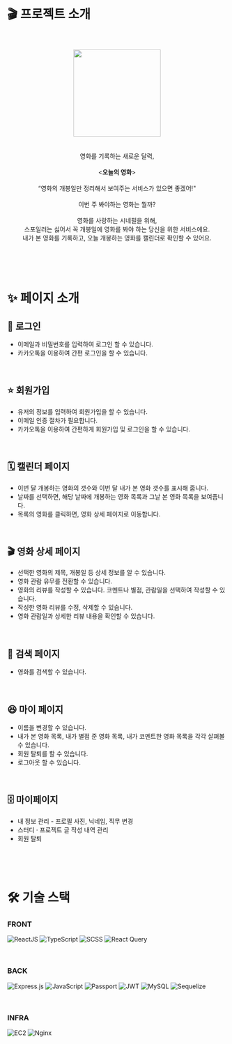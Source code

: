 # 🎬 프로젝트 소개

<p align="center">
<br/>
<br/>
<img src="https://ifh.cc/g/ToBxx6.png" width="200" />
<br/>
<br/>
<br>영화를 기록하는 새로운 달력, </br>
<br> &lt;<strong>오늘의 영화</strong>&gt;</br>
<br>“영화의 개봉일만 정리해서 보여주는 서비스가 있으면 좋겠어!" <br/>
<br>
이번 주 봐야하는 영화는 뭘까?  <br/> <br/>
영화를 사랑하는 시네필을 위해,  <br/>스포일러는 싫어서 꼭 개봉일에 영화를 봐야 하는 당신을 위한 서비스에요.<br/>
내가 본 영화를 기록하고, 오늘 개봉하는 영화를 캘린더로 확인할 수 있어요. <br/>
 <br/>
  <br/>

</br>
<br />

# ✨ 페이지 소개

## 🎯 로그인

<ul>
    <li>이메일과 비밀번호를 입력하여 로그인 할 수 있습니다.</li>
    <li>카카오톡을 이용하여 간편 로그인을 할 수 있습니다.</li>
</ul>
<br />

## ⭐ 회원가입

<ul>
    <li>유저의 정보를 입력하여 회원가입을 할 수 있습니다.</li>
    <li>이메일 인증 절차가 필요합니다.</li>
    <li>카카오톡을 이용하여 간편하게 회원가입 및 로그인을 할 수 있습니다.</li>
</ul>
<br />

## 🗓️ 캘린더 페이지

<ul>
    <li>이번 달 개봉하는 영화의 갯수와 이번 달 내가 본 영화 갯수를 표시해 줍니다.</li>
    <li>날짜를 선택하면, 해당 날짜에 개봉하는 영화 목록과 그날 본 영화 목록을 보여줍니다.</li>
    <li>목록의 영화를 클릭하면, 영화 상세 페이지로 이동합니다.</li>
</ul>
<br />

## 🎬 영화 상세 페이지

<ul>
    <li>선택한 영화의 제목, 개봉일 등 상세 정보를 알 수 있습니다.</li>
    <li>영화 관람 유무를 전환할 수 있습니다.</li>
    <li>영화의 리뷰를 작성할 수 있습니다. 코멘트나 별점, 관람일을 선택하여 작성할 수 있습니다.</li>
    <li>작성한 영화 리뷰를 수정, 삭제할 수 있습니다.</li>
    <li>영화 관람일과 상세한 리뷰 내용을 확인할 수 있습니다.</li>
</ul>
<br />

## 🔎 검색 페이지

<ul>
    <li>영화를 검색할 수 있습니다.</li>
</ul>
<br />

## 😆 마이 페이지

<ul>
    <li>이름을 변경할 수 있습니다.</li>
    <li>내가 본 영화 목록, 내가 별점 준 영화 목록, 내가 코멘트한 영화 목록을 각각 살펴볼 수 있습니다.</li>
    <li>회원 탈퇴를 할 수 있습니다.</li>
    <li>로그아웃 할 수 있습니다.</li>
</ul>
<br />

## 🗄️ 마이페이지

<ul>
    <li>내 정보 관리 - 프로필 사진, 닉네임, 직무 변경</li>
    <li>스터디 · 프로젝트 글 작성 내역 관리</li>
    <li>회원 탈퇴</li>
</ul>
<br />
<br />
<br />

# 🛠️ 기술 스택

### FRONT

![ReactJS](https://img.shields.io/badge/ReactJS-20232A?style=for-the-badge&logo=react&logoColor=61DAFB)
![TypeScript](https://img.shields.io/badge/TypeScript-007ACC?style=for-the-badge&logo=typescript&logoColor=white)
![SCSS](https://img.shields.io/badge/SCSS-CC6699?style=for-the-badge&logo=sass&logoColor=white)
![React Query](https://img.shields.io/badge/React_Query-FF7D00?style=for-the-badge&logo=react-query&logoColor=white)

<br />

### BACK

![Express.js](https://img.shields.io/badge/Express.js-000000?style=for-the-badge&logo=express&logoColor=white)
![JavaScript](https://img.shields.io/badge/JavaScript-F7DF1E?style=for-the-badge&logo=javascript&logoColor=black)
![Passport](https://img.shields.io/badge/Passport-34E27A?style=for-the-badge&logo=passport&logoColor=white)
![JWT](https://img.shields.io/badge/JWT-000000?style=for-the-badge&logo=json-web-tokens&logoColor=white)
![MySQL](https://img.shields.io/badge/MySQL-4479A1?style=for-the-badge&logo=mysql&logoColor=white)
![Sequelize](https://img.shields.io/badge/Sequelize-52B0E7?style=for-the-badge&logo=sequelize&logoColor=white)

<br />

### INFRA

![EC2](https://img.shields.io/badge/Amazon_EC2-232F3E?style=for-the-badge&logo=amazon-aws&logoColor=white)
![Nginx](https://img.shields.io/badge/Nginx-269539?style=for-the-badge&logo=nginx&logoColor=white)

<br />

<br />
